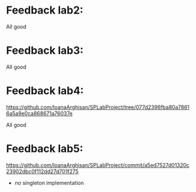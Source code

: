 # Feedback lab2:

All good

# Feedback lab3:

All good

# Feedback lab4:
https://github.com/IoanaArghisan/SPLabProject/tree/077d2396fba80a78616a5a9e0ca868671a76037e

All good

# Feedback lab5:
https://github.com/IoanaArghisan/SPLabProject/commit/a5ed7527d01320c23902dbc0f112dd27d701f275

- no singleton implementation
